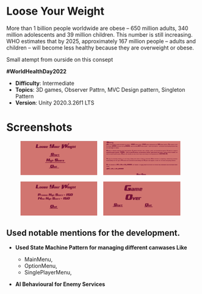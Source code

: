 # Loose Your Weight
More than 1 billion people worldwide are obese – 650 million adults, 340 million adolescents and 39 million children. This number is still increasing. WHO estimates that by 2025, approximately 167 million people – adults and children – will become less healthy because they are overweight or obese.

Small atempt from ourside on this consept

**#WorldHealthDay2022**

- **Difficulty**: Intermediate
- **Topics**: 3D games, Observer Pattrn, MVC Design pattern, Singleton Pattern
- **Version**: Unity 2020.3.26f1 LTS

# Screenshots

<p align="center">
<img src="/Images/1.png" width="40%" height="40%"> &nbsp&nbsp
<img src="/Images/2.png" width="40%" height="40%"> &nbsp&nbsp
 </p>
 <p align="center">
<img src="/Images/3.png" width="40%" height="40%"> &nbsp&nbsp
<img src="/Images/4.png" width="40%" height="40%"> &nbsp&nbsp
</p>


## Used notable mentions for the development.

* **Used State Machine Pattern for managing different canwases Like**
  *  MainMenu,
  * OptionMenu,
  * SinglePlayerMenu,

* **AI Behavioural for Enemy Services**
  
  
